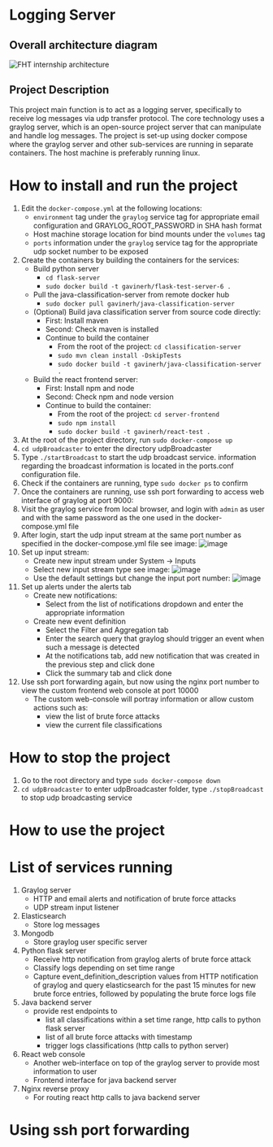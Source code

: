# Logging Server

## Overall architecture diagram
![FHT internship architecture](https://user-images.githubusercontent.com/75064420/177517807-2be04a4d-e3a8-4f5c-a286-b14b63f957e2.jpg)



## Project Description
This project main function is to act as a logging server, specifically to receive log messages via 
udp transfer protocol. The core technology uses a graylog server, which is an open-source project 
server that can manipulate and handle log messages. The project is set-up using docker compose 
where the graylog server and other sub-services are running in separate containers. The host machine
is preferably running linux.

# How to install and run the project
1. Edit the `docker-compose.yml` at the following locations:
    * `environment` tag under the `graylog`
service tag for appropriate email configuration and GRAYLOG_ROOT_PASSWORD in SHA hash format
    * Host machine storage location for bind mounts under the `volumes` tag
    * `ports` information under the `graylog` service tag for the appropriate udp socket number to be exposed
2. Create the containers by building the containers for the services:
    * Build python server
        * `cd flask-server`
        * `sudo docker build -t gavinerh/flask-test-server-6 .`
    * Pull the java-classification-server from remote docker hub
        * `sudo docker pull gavinerh/java-classification-server`
    * (Optional) Build java classification server from source code directly:
        * First: Install maven
        * Second: Check maven is installed
        * Continue to build the container
            * From the root of the project: `cd classification-server`
            * `sudo mvn clean install -DskipTests`
            * `sudo docker build -t gavinerh/java-classification-server .`
    * Build the react frontend server:
        * First: Install npm and node
        * Second: Check npm and node version
        * Continue to build the container:
            * From the root of the project: `cd server-frontend`
            * `sudo npm install`
            * `sudo docker build -t gavinerh/react-test .`
3. At the root of the project directory, run `sudo docker-compose up`
4. `cd udpBroadcaster` to enter the directory udpBroadcaster
5. Type `./startBroadcast` to start the udp broadcast service. 
information regarding the broadcast information is located in the ports.conf configuration file.
6. Check if the containers are running, type `sudo docker ps` to confirm
7. Once the containers are running, use ssh port forwarding to access web interface of graylog at port 9000: 
8. Visit the graylog service from local browser, and login with `admin` as user and with the
same password as the one used in the docker-compose.yml file
9. After login, start the udp input stream at the same port number as specified in the docker-compose.yml file
see image: ![image](https://user-images.githubusercontent.com/75064420/174514501-6f905e32-6f00-4ac6-ab0b-e60cf9b09c92.png)
10. Set up input stream:
    * Create new input stream under System -> Inputs
    * Select new input stream type see image: ![image](https://user-images.githubusercontent.com/75064420/174514947-53904f1b-942f-4f6a-8351-7e3250534e02.png)
    * Use the default settings but change the input port number: ![image](https://user-images.githubusercontent.com/75064420/174515211-9c0c3a8f-e30e-49c6-b8bb-55d9365bf92d.png)
11. Set up alerts under the alerts tab
    * Create new notifications:
        * Select from the list of notifications dropdown and enter the appropriate information
    * Create new event definition
        * Select the Filter and Aggregation tab
        * Enter the search query that graylog should trigger an event when such a message is detected
        * At the notifications tab, add new notification that was created in the previous step and click done
        * Click the summary tab and click done
12. Use ssh port forwarding again, but now using the nginx port number to view the custom frontend
web console at port 10000
    * The custom web-console will portray information or allow custom actions such as:
        * view the list of brute force attacks
        * view the current file classifications 
# How to stop the project
1. Go to the root directory and type `sudo docker-compose down`
2. `cd udpBroadcaster` to enter udpBroadcaster folder, type `./stopBroadcast` to stop udp broadcasting service

# How to use the project

# List of services running
1. Graylog server
    * HTTP and email alerts and notification of brute force attacks
    * UDP stream input listener
2. Elasticsearch
    * Store log messages
4. Mongodb
    * Store graylog user specific server
5. Python flask server
    * Receive http notification from graylog alerts of brute force attack
    * Classify logs depending on set time range
    * Capture event_definition_description values from HTTP notification of graylog and query elasticsearch for the past 15 minutes for new brute force entries, followed by populating the brute force logs file
6. Java backend server
    * provide rest endpoints to
        * list all classifications within a set time range, http calls to python flask server
        * list of all brute force attacks with timestamp
        * trigger logs classifications (http calls to python server)
7. React web console
    * Another web-interface on top of the graylog server to provide most information to user
    * Frontend interface for java backend server
8. Nginx reverse proxy
    * For routing react http calls to java backend server

# Using ssh port forwarding


